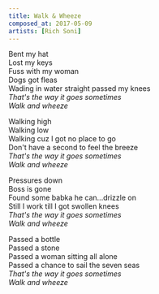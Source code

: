 ```yaml
---
title: Walk & Wheeze
composed_at: 2017-05-09
artists: [Rich Soni]
---
```


Bent my hat  
Lost my keys  
Fuss with my woman  
Dogs got fleas  
Wading in water straight passed my knees  
*That's the way it goes sometimes*  
*Walk and wheeze*  

Walking high  
Walking low  
Walking cuz I got no place to go  
Don't have a second to feel the breeze  
*That's the way it goes sometimes*  
*Walk and wheeze*  

Pressures down  
Boss is gone  
Found some babka he can...drizzle on  
Still I work till I got swollen knees  
*That's the way it goes sometimes*  
*Walk and wheeze*  

Passed a bottle  
Passed a stone  
Passed a woman sitting all alone  
Passed a chance to sail the seven seas  
*That's the way it goes sometimes*  
*Walk and wheeze*  
